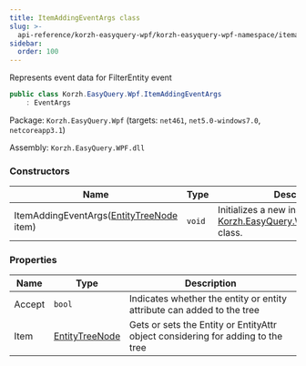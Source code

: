 ```yaml
---
title: ItemAddingEventArgs class
slug: >-
  api-reference/korzh-easyquery-wpf/korzh-easyquery-wpf-namespace/itemaddingeventargs-class
sidebar:
  order: 100
---
```


Represents event data for FilterEntity event
```csharp
public class Korzh.EasyQuery.Wpf.ItemAddingEventArgs
    : EventArgs

```
Package: `Korzh.EasyQuery.Wpf` (targets: `net461`, `net5.0-windows7.0`, `netcoreapp3.1`)

Assembly: `Korzh.EasyQuery.WPF.dll`

### Constructors

| Name | Type | Description | 
| --- | --- | --- | 
| ItemAddingEventArgs([EntityTreeNode](/easyquery/docs/api-reference/korzh-easyquery-wpf/korzh-easyquery-wpf-namespace/entitytreenode-class) item) | `void` | Initializes a new instance of the [Korzh.EasyQuery.Wpf.EntityTreeNode](/easyquery/docs/api-reference/korzh-easyquery-wpf/korzh-easyquery-wpf-namespace/entitytreenode-class) class. | 


### Properties

| Name | Type | Description | 
| --- | --- | --- | 
| Accept | `bool` | Indicates whether the entity or entity attribute can added to the tree | 
| Item | [EntityTreeNode](/easyquery/docs/api-reference/korzh-easyquery-wpf/korzh-easyquery-wpf-namespace/entitytreenode-class) | Gets or sets the Entity or EntityAttr object considering for adding to the tree |
